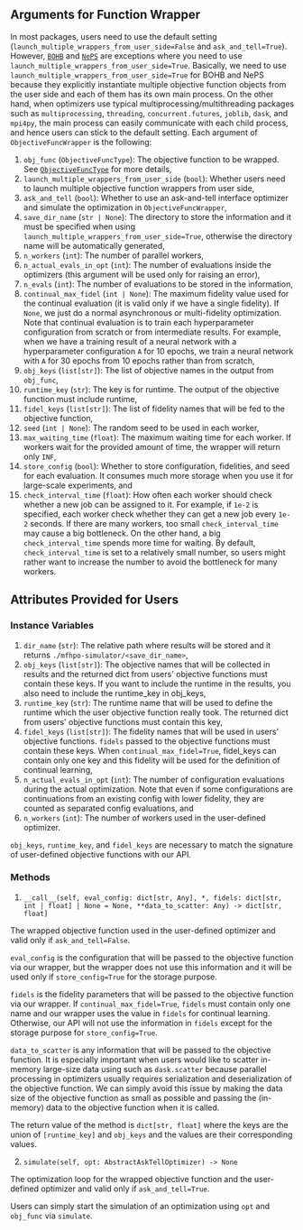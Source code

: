 ## Arguments for Function Wrapper

In most packages, users need to use the default setting (`launch_multiple_wrappers_from_user_side=False` and `ask_and_tell=True`).
However, [`BOHB`](https://github.com/automl/hpBandSter/) and [`NePS`](https://github.com/automl/neps/) are exceptions where you need to use `launch_multiple_wrappers_from_user_side=True`.
Basically, we need to use `launch_multiple_wrappers_from_user_side=True` for BOHB and NePS because they explicitly instantiate multiple objective function objects from the user side and each of them has its own main process.
On the other hand, when optimizers use typical multiprocessing/multithreading packages such as `multiprocessing`, `threading`, `concurrent.futures`, `joblib`, `dask`, and `mpi4py`, the main process can easily communicate with each child process, and hence users can stick to the default setting.
Each argument of `ObjectiveFuncWrapper` is the following:
1. `obj_func` (`ObjectiveFuncType`): The objective function to be wrapped. See [`ObjectiveFuncType`](https://github.com/nabenabe0928/mfhpo-simulator/blob/main/benchmark_simulator/_constants.py#L169-L203) for more details,
2. `launch_multiple_wrappers_from_user_side` (`bool`): Whether users need to launch multiple objective function wrappers from user side,
3. `ask_and_tell` (`bool`): Whether to use an ask-and-tell interface optimizer and simulate the optimization in `ObjectiveFuncWrapper`,
4. `save_dir_name` (`str | None`): The directory to store the information and it must be specified when using `launch_multiple_wrappers_from_user_side=True`, otherwise the directory name will be automatically generated,
5. `n_workers` (`int`): The number of parallel workers,
6. `n_actual_evals_in_opt` (`int`): The number of evaluations inside the optimizers (this argument will be used only for raising an error),
7. `n_evals` (`int`): The number of evaluations to be stored in the information,
8. `continual_max_fidel` (`int | None`): The maximum fidelity value used for the continual evaluation (it is valid only if we have a single fidelity). If `None`, we just do a normal asynchronous or multi-fidelity optimization. Note that continual evaluation is to train each hyperparameter configuration from scratch or from intermediate results. For example, when we have a training result of a neural network with a hyperparameter configuration `A` for 10 epochs, we train a neural network with `A` for 30 epochs from 10 epochs rather than from scratch,
9. `obj_keys` (`list[str]`): The list of objective names in the output from `obj_func`,
10. `runtime_key` (`str`): The key is for runtime. The output of the objective function must include runtime,
11. `fidel_keys` (`list[str]`): The list of fidelity names that will be fed to the objective function,
12. `seed` (`int | None`): The random seed to be used in each worker,
13. `max_waiting_time` (`float`): The maximum waiting time for each worker. If workers wait for the provided amount of time, the wrapper will return only `INF`,
14. `store_config` (`bool`): Whether to store configuration, fidelities, and seed for each evaluation. It consumes much more storage when you use it for large-scale experiments, and
15. `check_interval_time` (`float`): How often each worker should check whether a new job can be assigned to it. For example, if `1e-2` is specified, each worker check whether they can get a new job every `1e-2` seconds. If there are many workers, too small `check_interval_time` may cause a big bottleneck. On the other hand, a big `check_interval_time` spends more time for waiting. By default, `check_interval_time` is set to a relatively small number, so users might rather want to increase the number to avoid the bottleneck for many workers.

## Attributes Provided for Users

### Instance Variables

1. `dir_name` (`str`): The relative path where results will be stored and it returns `./mfhpo-simulator/<save_dir_name>`,
2. `obj_keys` (`list[str]`): The objective names that will be collected in results and the returned dict from users' objective functions must contain these keys. If you want to include the runtime in the results, you also need to include the runtime_key in obj_keys,
3. `runtime_key` (`str`): The runtime name that will be used to define the runtime which the user objective function really took. The returned dict from users' objective functions must contain this key,
4. `fidel_keys` (`list[str]`): The fidelity names that will be used in users' objective functions. `fidels` passed to the objective functions must contain these keys. When `continual_max_fidel=True`, fidel_keys can contain only one key and this fidelity will be used for the definition of continual learning,
5. `n_actual_evals_in_opt` (`int`): The number of configuration evaluations during the actual optimization. Note that even if some configurations are continuations from an existing config with lower fidelity, they are counted as separated config evaluations, and
6. `n_workers` (`int`): The number of workers used in the user-defined optimizer.

`obj_keys`, `runtime_key`, and `fidel_keys` are necessary to match the signature of user-defined objective functions with our API.


### Methods

1. `__call__(self, eval_config: dict[str, Any], *, fidels: dict[str, int | float] | None = None, **data_to_scatter: Any) -> dict[str, float]`

The wrapped objective function used in the user-defined optimizer and valid only if `ask_and_tell=False`.

`eval_config` is the configuration that will be passed to the objective function via our wrapper, but the wrapper does not use this information and it will be used only if `store_config=True` for the storage purpose.

`fidels` is the fidelity parameters that will be passed to the objective function via our wrapper.
If `continual_max_fidel=True`, `fidels` must contain only one name and our wrapper uses the value in `fidels` for continual learning.
Otherwise, our API will not use the information in `fidels` except for the storage purpose for `store_config=True`.

`data_to_scatter` is any information that will be passed to the objective function.
It is especially important when users would like to scatter in-memory large-size data using such as `dask.scatter` because parallel processing in optimizers usually requires serialization and deserialization of the objective function.
We can simply avoid this issue by making the data size of the objective function as small as possible and passing the (in-memory) data to the objective function when it is called.

The return value of the method is `dict[str, float]` where the keys are the union of `[runtime_key]` and `obj_keys` and the values are their corresponding values.

2. `simulate(self, opt: AbstractAskTellOptimizer) -> None`

The optimization loop for the wrapped objective function and the user-defined optimizer and valid only if `ask_and_tell=True`.

Users can simply start the simulation of an optimization using `opt` and `obj_func` via `simulate`.
